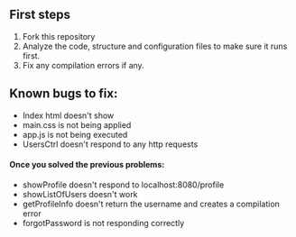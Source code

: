 ## First steps

1. Fork this repository
1. Analyze the code, structure and configuration files to make sure it runs first.
1. Fix any compilation errors if any.

## Known bugs to fix:

- Index html doesn't show
- main.css is not being applied
- app.js is not being executed 
- UsersCtrl doesn't respond to any http requests
#### Once you solved the previous problems: 
- showProfile doesn't respond to localhost:8080/profile
- showListOfUsers doesn't work
- getProfileInfo doesn't return the username and creates a compilation error
- forgotPassword is not responding correctly